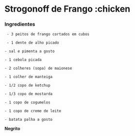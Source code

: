 # Strogonoff de Frango :chicken

 ### Ingredientes


     - 3 peitos de frango cortados em cubos

     - 1 dente de alho picado

    - sal e pimenta a gosto

    - 1 cebola picada

    - 2 colheres (sopa) de maionese

    - 1 colher de manteiga

    - 1/2 copo de ketchup

    - 1/3 copo de mostarda

    - 1 copo de cogumelos

    - 1 copo de creme de leite

    - batata palha a gosto
**Negrito**

